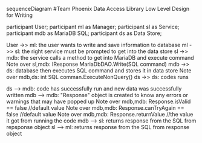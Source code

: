 

sequenceDiagram 
#Team Phoenix Data Access Library Low Level Design for Writing

  participant User;
  participant ml as Manager;
  participant sl as Service;
  participant mdb as MariaDB SQL;
  participant ds as Data Store;

  User ->> ml: the user wants to write and save information to database
  ml ->> sl: the right service must be prompted to get into the data store
  sl ->> mdb: the service calls a method to get into MariaDB and execute command
    Note over sl,mdb: IResponse MariaDbDAO.Write(SQL command)
  mdb ->> ds: database then executes SQL command and stores it in data store
    Note over mdb,ds: int SQL comman.ExecuteNonQuery()
  ds ->> ds: codes runs

  ds --> mdb: code has successfully run and new data was successfully written
  mdb --> mdb: "Response" object is created to know any errors or warnings that may have popped up
    Note over mdb,mdb: Response.isValid == false //default value
    Note over mdb,mdb: Response.canTryAgain == false //default value
    Note over mdb,mdb: Response.returnValue //the value it got from running the code
  mdb --> sl: returns response from the SQL from repsponse object
  sl --> ml: returns response from the SQL from response object






